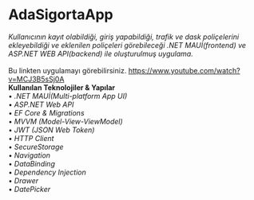 # AdaSigortaApp
*Kullanıcının kayıt olabildiği, giriş yapabildiği, trafik ve dask poliçelerini ekleyebildiği ve eklenilen poliçeleri görebileceği .NET MAUİ(frontend) ve ASP.NET WEB API(backend) ile oluşturulmuş uygulama.*<br/>
<br/>
Bu linkten uygulamayı görebilirsiniz. https://www.youtube.com/watch?v=MCJ3B5sSj0A
<br/>
**Kullanılan Teknolojiler & Yapılar**<br/>
•	*.NET MAUİ(Multi-platform App UI)* <br/>
•	*ASP.NET Web API*<br/>
•	*EF Core & Migrations* <br/>
•	*MVVM (Model-View-ViewModel)* <br/>
•	*JWT (JSON Web Token)*<br/>
•	*HTTP Client*<br/>
•	*SecureStorage*<br/>
•	*Navigation* <br/>
•	*DataBinding*<br/>
•	*Dependency Injection*<br/>
•	*Drawer*<br/>
•	*DatePicker*<br/><br/>
